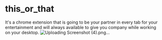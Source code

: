 # this_or_that
It's a chrome extension that is going to be your partner in every tab for your entertainment and will always available to give you company while working on your desktop.
![Uploading Screenshot (4).png…]()
